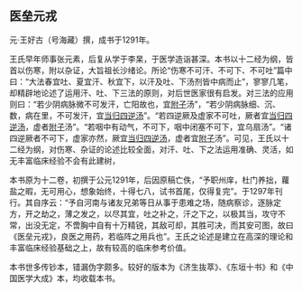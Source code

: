 ## 医垒元戎

元·王好古（号海藏）撰，成书于1291年。

王氏早年师事张元素，后复从学于李杲，于医学造诣甚深。本书以十二经为纲，皆首以伤寒，附以杂证，大旨祖长沙绪论。所论“伤寒不可汗、不可下、不可吐”篇中曰：“大法春宜吐、夏宜汗、秋宜下，以汗及吐、下汤剂皆中病而止”，寥寥几笔，却精辟地论述了运用汗、吐、下三法的原则，对后世医家很有启发。对三法的应用则曰：“若少阴病脉微不可发汗，亡阳故也，宜[附子](https://www.gmzyjc.com/read/bc/bc07-0.1.0.0.0.md)汤”，“若少阴病脉细、沉、数，病在里，不可发汗，宜[当归](https://www.gmzyjc.com/read/bc/bc17-0.3.3.0.0.md)[四逆汤](https://www.gmzyjc.com/read/fjx/fjx05-0.3.0.0.0.md)”。“若四逆厥及虚家不可吐，厥者宜[当归](https://www.gmzyjc.com/read/bc/bc17-0.3.3.0.0.md)[四逆汤](https://www.gmzyjc.com/read/fjx/fjx05-0.3.0.0.0.md)，虚者[附子](https://www.gmzyjc.com/read/bc/bc07-0.1.0.0.0.md)汤”。“若咽中有动气，不可下，咽中闭塞不可下，宜乌扇汤”。“诸四逆厥者不可下，虚家亦然，厥宜[当归](https://www.gmzyjc.com/read/bc/bc17-0.3.3.0.0.md)[四逆汤](https://www.gmzyjc.com/read/fjx/fjx05-0.3.0.0.0.md)，虚者宜[附子](https://www.gmzyjc.com/read/bc/bc07-0.1.0.0.0.md)汤”。可见，王氏以十二经为纲，对伤寒、杂证的论述比较全面，对汗、吐、下之法运用准确、灵活，如无丰富临床经验不会有此建树，

本书原为十二卷，初撰于公元1291年，后因原稿亡佚，“予职州庠，杜门养拙，蘿盐之暇，无可用心，想象始终，十得七八，试书首尾，仅得复完”。于1297年刊行。其自序云：“予自河南与诸友兄弟等日从事于患难之场，随病察诊，逐脉定方，开之劫之，薄之发之，以尽其宜，吐之补之，汗之下之，以极其当，攻守不常，出没无定，不啻胸中自有十万精锐，其敌可却，其胜可决，而其安可图，故曰《医垒元戎》，良医之用药，若临阵之用兵也”。王氏之论述是建立在高深的理论和丰富临床经验基础之上，故有较高的临床参考价值。

本书世多传钞本，错漏伪字颇多。较好的版本为《济生抜萃》、《东垣十书》和《中国医学大成》本，均收载本书。
